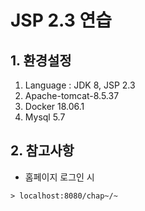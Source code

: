# JSP 2.3 연습

## 1. 환경설정
1. Language : JDK 8, JSP 2.3
2. Apache-tomcat-8.5.37
3. Docker 18.06.1
4. Mysql 5.7

## 2. 참고사항
* 홈페이지 로그인 시
~~~
> localhost:8080/chap~/~
~~~

